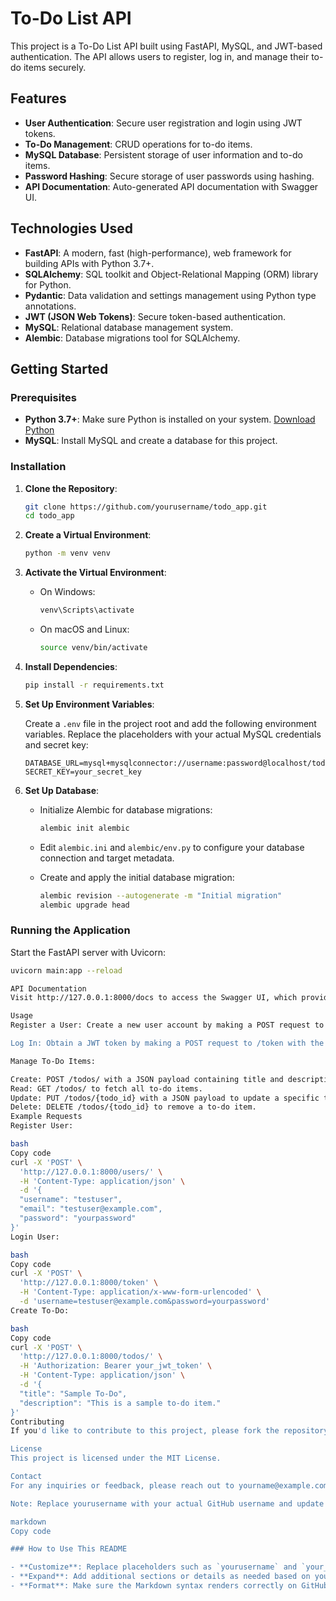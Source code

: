 # To-Do List API

This project is a To-Do List API built using FastAPI, MySQL, and JWT-based authentication. The API allows users to register, log in, and manage their to-do items securely.

## Features

- **User Authentication**: Secure user registration and login using JWT tokens.
- **To-Do Management**: CRUD operations for to-do items.
- **MySQL Database**: Persistent storage of user information and to-do items.
- **Password Hashing**: Secure storage of user passwords using hashing.
- **API Documentation**: Auto-generated API documentation with Swagger UI.

## Technologies Used

- **FastAPI**: A modern, fast (high-performance), web framework for building APIs with Python 3.7+.
- **SQLAlchemy**: SQL toolkit and Object-Relational Mapping (ORM) library for Python.
- **Pydantic**: Data validation and settings management using Python type annotations.
- **JWT (JSON Web Tokens)**: Secure token-based authentication.
- **MySQL**: Relational database management system.
- **Alembic**: Database migrations tool for SQLAlchemy.

## Getting Started

### Prerequisites

- **Python 3.7+**: Make sure Python is installed on your system. [Download Python](https://www.python.org/downloads/)
- **MySQL**: Install MySQL and create a database for this project.

### Installation

1. **Clone the Repository**:

    ```bash
    git clone https://github.com/yourusername/todo_app.git
    cd todo_app
    ```

2. **Create a Virtual Environment**:

    ```bash
    python -m venv venv
    ```

3. **Activate the Virtual Environment**:

    - On Windows:
      ```bash
      venv\Scripts\activate
      ```
    - On macOS and Linux:
      ```bash
      source venv/bin/activate
      ```

4. **Install Dependencies**:

    ```bash
    pip install -r requirements.txt
    ```

5. **Set Up Environment Variables**:

    Create a `.env` file in the project root and add the following environment variables. Replace the placeholders with your actual MySQL credentials and secret key:

    ```env
    DATABASE_URL=mysql+mysqlconnector://username:password@localhost/todo_db
    SECRET_KEY=your_secret_key
    ```

6. **Set Up Database**:

    - Initialize Alembic for database migrations:
    
      ```bash
      alembic init alembic
      ```

    - Edit `alembic.ini` and `alembic/env.py` to configure your database connection and target metadata.

    - Create and apply the initial database migration:
    
      ```bash
      alembic revision --autogenerate -m "Initial migration"
      alembic upgrade head
      ```

### Running the Application

Start the FastAPI server with Uvicorn:

```bash
uvicorn main:app --reload

API Documentation
Visit http://127.0.0.1:8000/docs to access the Swagger UI, which provides an interactive interface for testing the API endpoints.

Usage
Register a User: Create a new user account by making a POST request to /users/ with the user's details.

Log In: Obtain a JWT token by making a POST request to /token with the user's email and password.

Manage To-Do Items:

Create: POST /todos/ with a JSON payload containing title and description.
Read: GET /todos/ to fetch all to-do items.
Update: PUT /todos/{todo_id} with a JSON payload to update a specific to-do item.
Delete: DELETE /todos/{todo_id} to remove a to-do item.
Example Requests
Register User:

bash
Copy code
curl -X 'POST' \
  'http://127.0.0.1:8000/users/' \
  -H 'Content-Type: application/json' \
  -d '{
  "username": "testuser",
  "email": "testuser@example.com",
  "password": "yourpassword"
}'
Login User:

bash
Copy code
curl -X 'POST' \
  'http://127.0.0.1:8000/token' \
  -H 'Content-Type: application/x-www-form-urlencoded' \
  -d 'username=testuser@example.com&password=yourpassword'
Create To-Do:

bash
Copy code
curl -X 'POST' \
  'http://127.0.0.1:8000/todos/' \
  -H 'Authorization: Bearer your_jwt_token' \
  -H 'Content-Type: application/json' \
  -d '{
  "title": "Sample To-Do",
  "description": "This is a sample to-do item."
}'
Contributing
If you'd like to contribute to this project, please fork the repository and use a feature branch. Pull requests are welcome.

License
This project is licensed under the MIT License.

Contact
For any inquiries or feedback, please reach out to yourname@example.com.

Note: Replace yourusername with your actual GitHub username and update the email address in the Contact section.

markdown
Copy code

### How to Use This README

- **Customize**: Replace placeholders such as `yourusername` and `your_secret_key` with actual values specific to your setup.
- **Expand**: Add additional sections or details as needed based on your project’s complexity or specific setup instructions.
- **Format**: Make sure the Markdown syntax renders correctly on GitHub by previewing the file on your repository page.






